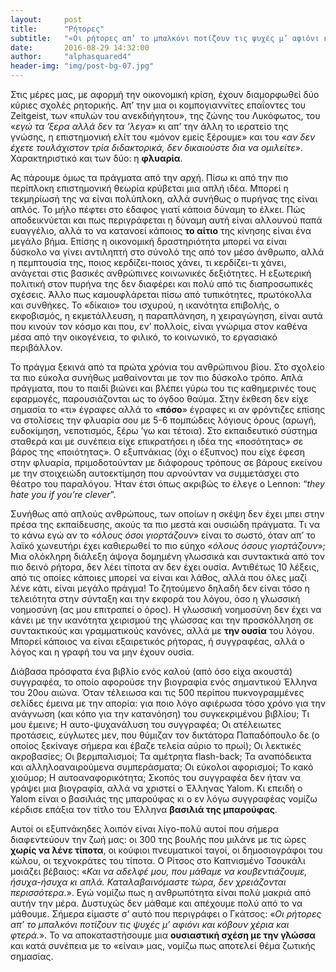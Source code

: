 ```yaml
---
layout:     post
title:      "Ρήτορες"
subtitle:   "«Οι ρήτορες απ’ το μπαλκόνι ποτίζουν τις ψυχές μ’ αφιόνι και κόβουν χέρια και φτερά.»"
date:       2016-08-29 14:32:00
author:     "alphasquared4"
header-img: "img/post-bg-07.jpg"
---
```


Στις μέρες μας, με αφορμή την οικονομική κρίση, έχουν διαμορφωθεί δύο κύριες σχολές ρητορικής. Απ’ την μια οι κομπογιαννίτες επαΐοντες του Zeitgeist, των «πυλών του ανεκδιήγητου», της ζώνης του Λυκόφωτος, του «*εγώ τα ’ξερα αλλά δεν τα ’λεγα*» κι απ’ την άλλη το ιερατείο της γνώσης, η επιστημονική ελίτ του «μόνον εμείς ξέρουμε» και του «*αν δεν έχετε τουλάχιστον τρία διδακτορικά, δεν δικαιούστε δια να ομιλείτε*». Χαρακτηριστικό και των δύο: η **φλυαρία**.

Ας πάρουμε όμως τα πράγματα από την αρχή. Πίσω κι από την πιο περίπλοκη επιστημονική θεωρία κρύβεται μια απλή ιδέα. Μπορεί η τεκμηρίωσή της να είναι πολύπλοκη, αλλά συνήθως ο πυρήνας της είναι απλός. Το μήλο πέφτει στο έδαφος γιατί κάποια δύναμη το έλκει. Πώς αποδεικνύεται και πως περιγράφεται η δύναμη αυτή είναι αλλουνού παπά ευαγγέλιο, αλλά το να κατανοεί κάποιος **το αίτιο** της κίνησης είναι ένα μεγάλο βήμα. Επίσης η οικονομική δραστηριότητα μπορεί να είναι δύσκολο να γίνει αντιληπτή στο σύνολό της από τον μέσο άνθρωπο, αλλά η πεμπτουσία της, ποιος κερδίζει-ποιος χάνει, τι κερδίζει-τι χάνει, ανάγεται στις βασικές ανθρώπινες κοινωνικές δεξιότητες. Η εξωτερική πολιτική στον πυρήνα της δεν διαφέρει και πολύ από τις διαπροσωπικές σχέσεις. Άλλο πως καμουφλάρεται πίσω από τυπικότητες, πρωτόκολλα και συνθήκες. Το «δίκαιο» του ισχυρού, η ικανότητα επιβολής, ο εκφοβισμός, η εκμετάλλευση, η παραπλάνηση, η χειραγώγηση, είναι αυτά που κινούν τον κόσμο και που, εν’ πολλοίς, είναι γνώριμα στον καθένα μέσα από την οικογένεια, το φιλικό, το κοινωνικό, το εργασιακό περιβάλλον.

Το πράγμα ξεκινά από τα πρώτα χρόνια του ανθρώπινου βίου. Στο σχολείο τα πιο εύκολα συνήθως μαθαίνονται με τον πιο δύσκολο τρόπο. Απλά πράγματα, που το παιδί βιώνει και βλέπει γύρω του τις καθημερινές τους εφαρμογές, παρουσιάζονται ως το όγδοο θαύμα. Στην έκθεση δεν είχε σημασία το «τι» έγραφες αλλά το «**πόσο**» έγραφες κι αν φρόντιζες επίσης να στολίσεις την φλυαρία σου με 5-6 πομπώδεις λόγιους όρους (αρωγή, ευδοκίμηση, νεποτισμός, ξέρω ’γω και τέτοια). Στο εκπαιδευτικό σύστημα σταθερά και με συνέπεια είχε επικρατήσει η ιδέα της «ποσότητας» σε βάρος της «ποιότητας». Ο εξυπνάκιας (όχι ο έξυπνος) που είχε έφεση στην φλυαρία, πριμοδοτούνταν με διάφορους τρόπους σε βάρους εκείνου με την στοιχειώδη αυτοεκτίμηση που αρνούνταν να συμμετάσχει στο θέατρο του παραλόγου. Ήταν έτσι όπως ακριβώς το έλεγε ο Lennon: “*they hate you if you’re clever*”.

Συνήθως από απλούς ανθρώπους, των οποίων η σκέψη δεν έχει μπει στην πρέσα της εκπαίδευσης, ακούς τα πιο μεστά και ουσιώδη πράγματα. Τι να το κάνω εγώ αν το «*όλους όσοι γιορτάζουν*» είναι το σωστό, όταν απ’ το λαϊκό χωνευτήρι έχει καθιερωθεί το πιο εύηχο «*όλους όσους γιορτάζουν*»; Μια ολόκληρη διάλεξη άψογα δομημένη γλωσσικά και συντακτικά από τον πιο δεινό ρήτορα, δεν λέει τίποτα αν δεν έχει ουσία. Αντιθέτως 10 λέξεις, από τις οποίες κάποιες μπορεί να είναι και λάθος, αλλά που όλες μαζί λένε κάτι, είναι μεγάλο πράγμα! Το ζητούμενο δηλαδή δεν είναι τόσο η τελειότητα στην σύνταξη και την εκφορά του λόγου, όσο η γλωσσική νοημοσύνη (ας μου επιτραπεί ο όρος). Η γλωσσική νοημοσύνη δεν έχει να κάνει με την ικανότητα χειρισμού της γλώσσας και την προσκόλληση σε συντακτικούς και γραμματικούς κανόνες, αλλά με **την ουσία** του λόγου. Μπορεί κάποιος να είναι εξαιρετικός ρήτορας, ή συγγραφέας, αλλά ο λόγος και η γραφή του να μην έχουν ουσία.

Διάβασα πρόσφατα ένα βιβλίο ενός καλού (από όσο είχα ακουστά) συγγραφέα, το οποίο αφορούσε την βιογραφία ενός σημαντικού Έλληνα του 20ου αιώνα. Όταν τέλειωσα και τις 500 περίπου πυκνογραμμένες σελίδες έμεινα με την απορία: για ποιο λόγο αφιέρωσα τόσο χρόνο για την ανάγνωση (και κόπο για την κατανόηση) του συγκεκριμένου βιβλίου; Τι μου έμεινε; Η αυτο-ψυχανάλυση του συγγραφέα; Οι ατέλειωτες προτάσεις, εύγλωτες μεν, που θύμιζαν τον δικτάτορα Παπαδόπουλο δε (ο οποίος ξεκίναγε σήμερα και έβαζε τελεία αύριο το πρωί); Οι λεκτικές ακροβασίες; Οι βερμπαλισμοί; Τα αμέτρητα flash-back; Τα αναπόδεικτα και αλληλοαναιρούμενα συμπεράσματα; Οι εύκολοι αφορισμοί; Το κακό χιούμορ; Η αυτοαναφορικότητα; Σκοπός του συγγραφέα δεν ήταν να γράψει μια βιογραφία, αλλά να χριστεί ο Έλληνας Yalom. Κι επειδή ο Yalom είναι ο βασιλιάς της μπαρούφας κι ο εν λόγω συγγραφέας νομίζω κέρδισε επάξια τον τίτλο του Έλληνα **βασιλιά της μπαρούφας**.

Αυτοί οι εξυπνάκηδες λοιπόν είναι λίγο-πολύ αυτοί που σήμερα διαφεντεύουν την ζωή μας: οι 300 της βουλής που μιλάνε με τις ώρες **χωρίς να λένε τίποτα**, οι κούφιοι πνευματικοί ταγοί, οι δημοσιογράφοι του κώλου, οι τεχνοκράτες του τίποτα. Ο Ρίτσος στο Καπνισμένο Τσουκάλι μοιάζει βέβαιος: «*Και να αδελφέ μου, που μάθαμε να κουβεντιάζουμε, ήσυχα-ήσυχα κι απλά. Καταλαβαινόμαστε τώρα, δεν χρειάζονται περισσότερα.*». Εγώ νομίζω πως η ανθρωπότητα είναι πολύ μακριά από αυτήν την μέρα. Δυστυχώς δεν μάθαμε και απέχουμε πολύ από το να μάθουμε. Σήμερα είμαστε σ’ αυτό που περιγράφει ο Γκάτσος: «*Οι ρήτορες απ’ το μπαλκόνι ποτίζουν τις ψυχές μ’ αφιόνι και κόβουν χέρια και φτερά.*». Το να αποκαταστήσουμε μια **ουσιαστική σχέση με την γλώσσα** και κατά συνέπεια με το «είναι» μας, νομίζω πως αποτελεί θέμα ζωτικής σημασίας.
